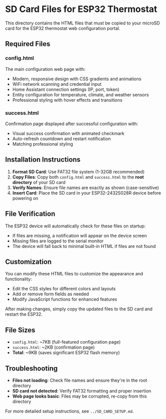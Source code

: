 # SD Card Files for ESP32 Thermostat

This directory contains the HTML files that must be copied to your microSD card for the ESP32 thermostat web configuration portal.

## Required Files

### config.html
The main configuration web page with:
- Modern, responsive design with CSS gradients and animations
- WiFi network scanning and credential input
- Home Assistant connection settings (IP, port, token)
- Entity configuration for temperature, climate, and weather sensors
- Professional styling with hover effects and transitions

### success.html  
Confirmation page displayed after successful configuration with:
- Visual success confirmation with animated checkmark
- Auto-refresh countdown and restart notification
- Matching professional styling

## Installation Instructions

1. **Format SD Card**: Use FAT32 file system (1-32GB recommended)
2. **Copy Files**: Copy both `config.html` and `success.html` to the **root directory** of your SD card
3. **Verify Names**: Ensure file names are exactly as shown (case-sensitive)
4. **Insert Card**: Place the SD card in your ESP32-2432S028R device before powering on

## File Verification

The ESP32 device will automatically check for these files on startup:
- If files are missing, a notification will appear on the device screen
- Missing files are logged to the serial monitor
- The device will fall back to minimal built-in HTML if files are not found

## Customization

You can modify these HTML files to customize the appearance and functionality:
- Edit the CSS styles for different colors and layouts
- Add or remove form fields as needed
- Modify JavaScript functions for enhanced features

After making changes, simply copy the updated files to the SD card and restart the ESP32.

## File Sizes

- `config.html`: ~7KB (full-featured configuration page)
- `success.html`: ~2KB (confirmation page)
- **Total**: ~9KB (saves significant ESP32 flash memory)

## Troubleshooting

- **Files not loading**: Check file names and ensure they're in the root directory
- **SD card not detected**: Verify FAT32 formatting and proper insertion
- **Web page looks basic**: Files may be corrupted, re-copy from this directory

For more detailed setup instructions, see `../SD_CARD_SETUP.md`.
